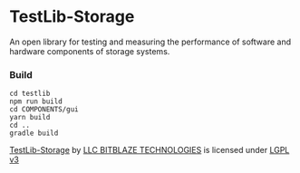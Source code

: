 # TestLib-Storage
An open library for testing and measuring the performance of software and hardware components of storage systems.

### Build
``` 
cd testlib
npm run build
cd COMPONENTS/gui
yarn build
cd ..
gradle build 
```


 <p><a href="https://github.com/Bitblaze-Technologies/TestLib-Storage">TestLib-Storage</a> by <a href="https://github.com/Bitblaze-Technologies">LLC BITBLAZE TECHNOLOGIES</a> is licensed under <a href="https://www.gnu.org/licenses/lgpl-3.0.txt">LGPL v3</a></p> 
